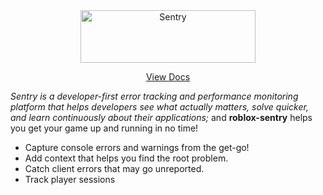 <div align="center">
	<a href="https://sentry.io/?utm_source=github&utm_medium=logo" target="_blank">
		<img src="https://sentry-brand.storage.googleapis.com/sentry-wordmark-dark-280x84.png" alt="Sentry" width="280" height="84">
	</a>
	<p><a href="https://devsparkle.me/sentry-roblox/">View Docs</a></p>
</div>

*Sentry is a developer-first error tracking and performance monitoring platform that helps developers see what actually matters, solve quicker, and learn continuously about their applications;* and **roblox-sentry** helps you get your game up and running in no time!

- Capture console errors and warnings from the get-go!
- Add context that helps you find the root problem.
- Catch client errors that may go unreported.
- Track player sessions
